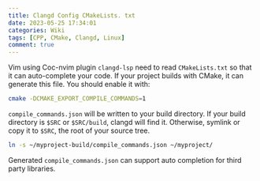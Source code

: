 ```yaml
---
title: Clangd Config CMakeLists. txt
date: 2023-05-25 17:34:01
categories: Wiki
tags: [CPP, CMake, Clangd, Linux]
comment: true
---
```


Vim using Coc-nvim plugin `clangd-lsp` need to read `CMakeLists.txt` so that it can auto-complete your code.
If your project builds with CMake, it can generate this file. <!-- more -->You should enable it with:

```bash
cmake -DCMAKE_EXPORT_COMPILE_COMMANDS=1
```

`compile_commands.json` will be written to your build directory. If your build directory is `$SRC` or `$SRC/build`, clangd will find it. Otherwise, symlink or copy it to `$SRC`, the root of your source tree.

```bash
ln -s ~/myproject-build/compile_commands.json ~/myproject/
```

Generated `compile_commands.json` can support auto completion for third party libraries.
